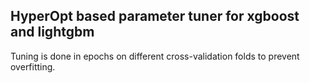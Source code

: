 ## HyperOpt based parameter tuner for xgboost and lightgbm
Tuning is done in epochs on different cross-validation folds to prevent overfitting.